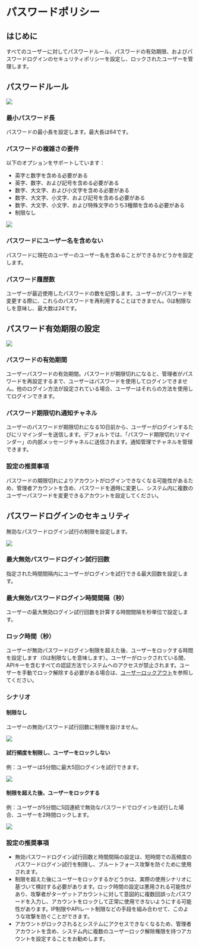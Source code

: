 # パスワードポリシー

<PluginInfo licenseBundled="true" name="password-policy"></PluginInfo>

## はじめに

すべてのユーザーに対してパスワードルール、パスワードの有効期限、およびパスワードログインのセキュリティポリシーを設定し、ロックされたユーザーを管理します。

## パスワードルール

![](https://static-docs.nocobase.com/202412281329313.png)

### 最小パスワード長

パスワードの最小長を設定します。最大長は64です。

### パスワードの複雑さの要件

以下のオプションをサポートしています：

- 英字と数字を含める必要がある
- 英字、数字、および記号を含める必要がある
- 数字、大文字、および小文字を含める必要がある
- 数字、大文字、小文字、および記号を含める必要がある
- 数字、大文字、小文字、および特殊文字のうち3種類を含める必要がある
- 制限なし

![](https://static-docs.nocobase.com/202412281331649.png)

### パスワードにユーザー名を含めない

パスワードに現在のユーザーのユーザー名を含めることができるかどうかを設定します。

### パスワード履歴数

ユーザーが最近使用したパスワードの数を記憶します。ユーザーがパスワードを変更する際に、これらのパスワードを再利用することはできません。0は制限なしを意味し、最大数は24です。

## パスワード有効期限の設定

![](https://static-docs.nocobase.com/202412281335588.png)

### パスワードの有効期間

ユーザーパスワードの有効期間。パスワードが期限切れになると、管理者がパスワードを再設定するまで、ユーザーはパスワードを使用してログインできません。他のログイン方法が設定されている場合、ユーザーはそれらの方法を使用してログインできます。

### パスワード期限切れ通知チャネル

ユーザーのパスワードが期限切れになる10日前から、ユーザーがログインするたびにリマインダーを送信します。デフォルトでは、「パスワード期限切れリマインダー」の内部メッセージチャネルに送信されます。通知管理でチャネルを管理できます。

### 設定の推奨事項

パスワードの期限切れによりアカウントがログインできなくなる可能性があるため、管理者アカウントを含め、パスワードを適時に変更し、システム内に複数のユーザーパスワードを変更できるアカウントを設定してください。

## パスワードログインのセキュリティ

無効なパスワードログイン試行の制限を設定します。

![](https://static-docs.nocobase.com/202412281339724.png)

### 最大無効パスワードログイン試行回数

指定された時間間隔内にユーザーがログインを試行できる最大回数を設定します。

### 最大無効パスワードログイン時間間隔（秒）

ユーザーの最大無効ログイン試行回数を計算する時間間隔を秒単位で設定します。

### ロック時間（秒）

ユーザーが無効パスワードログイン制限を超えた後、ユーザーをロックする時間を設定します（0は制限なしを意味します）。ユーザーがロックされている間、APIキーを含むすべての認証方法でシステムへのアクセスが禁止されます。ユーザーを手動でロック解除する必要がある場合は、[ユーザーロックアウト](./user-lockout.md)を参照してください。

### シナリオ

#### 制限なし

ユーザーの無効パスワード試行回数に制限を設けません。

![](https://static-docs.nocobase.com/202412281343226.png)

#### 試行頻度を制限し、ユーザーをロックしない

例：ユーザーは5分間に最大5回ログインを試行できます。

![](https://static-docs.nocobase.com/202412281344412.png)

#### 制限を超えた後、ユーザーをロックする

例：ユーザーが5分間に5回連続で無効なパスワードでログインを試行した場合、ユーザーを2時間ロックします。

![](https://static-docs.nocobase.com/202412281344952.png)

### 設定の推奨事項

- 無効パスワードログイン試行回数と時間間隔の設定は、短時間での高頻度のパスワードログイン試行を制限し、ブルートフォース攻撃を防ぐために使用されます。
- 制限を超えた後にユーザーをロックするかどうかは、実際の使用シナリオに基づいて検討する必要があります。ロック時間の設定は悪用される可能性があり、攻撃者がターゲットアカウントに対して意図的に複数回誤ったパスワードを入力し、アカウントをロックして正常に使用できないようにする可能性があります。IP制限やAPIレート制限などの手段を組み合わせて、このような攻撃を防ぐことができます。
- アカウントがロックされるとシステムにアクセスできなくなるため、管理者アカウントを含め、システム内に複数のユーザーロック解除権限を持つアカウントを設定することをお勧めします。
